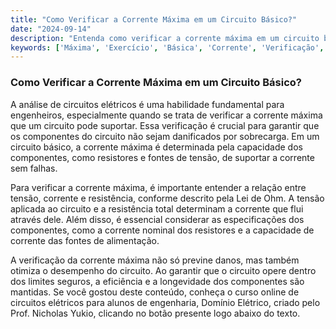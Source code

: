 ```yaml
---
title: "Como Verificar a Corrente Máxima em um Circuito Básico?"
date: "2024-09-14"
description: "Entenda como verificar a corrente máxima em um circuito básico e a importância dessa análise em engenharia."
keywords: ['Máxima', 'Exercício', 'Básica', 'Corrente', 'Verificação', 'Tensão', 'resposta']
---
```


### Como Verificar a Corrente Máxima em um Circuito Básico?

A análise de circuitos elétricos é uma habilidade fundamental para engenheiros, especialmente quando se trata de verificar a corrente máxima que um circuito pode suportar. Essa verificação é crucial para garantir que os componentes do circuito não sejam danificados por sobrecarga. Em um circuito básico, a corrente máxima é determinada pela capacidade dos componentes, como resistores e fontes de tensão, de suportar a corrente sem falhas.

Para verificar a corrente máxima, é importante entender a relação entre tensão, corrente e resistência, conforme descrito pela Lei de Ohm. A tensão aplicada ao circuito e a resistência total determinam a corrente que flui através dele. Além disso, é essencial considerar as especificações dos componentes, como a corrente nominal dos resistores e a capacidade de corrente das fontes de alimentação.

A verificação da corrente máxima não só previne danos, mas também otimiza o desempenho do circuito. Ao garantir que o circuito opere dentro dos limites seguros, a eficiência e a longevidade dos componentes são mantidas. Se você gostou deste conteúdo, conheça o curso online de circuitos elétricos para alunos de engenharia, Domínio Elétrico, criado pelo Prof. Nicholas Yukio, clicando no botão presente logo abaixo do texto.